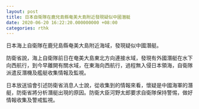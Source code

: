 ```yaml
---
layout: post
title: 日本自衛隊在鹿兒島縣奄美大島附近發現疑似中國潛艇
date: 2020-06-20 16:22:20.000000000 +08:00
categories: rthk
---
```


日本海上自衛隊在鹿兒島縣奄美大島附近海域，發現疑似中國潛艇。

防衛省說，海上自衛隊前日在奄美大島東北方向連接水域，發現有外國潛艇在水下向西航行，到今早離開有關水域，在東海向西航行，過程無入侵日本領海，自衛隊派遣反潛機及艦艇收集情報及監視。

日本放送協會引述防衛省消息人士說，從收集到的情報來看，懷疑是中國海軍的潛艇，防衛省將分析潛艇出現的原因。防衛大臣河野太郎要求自衛隊保持警惕，做好情報收集及警戒監視。
